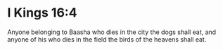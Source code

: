 # I Kings 16:4

Anyone belonging to Baasha who dies in the city the dogs shall eat, and anyone of his who dies in the field the birds of the heavens shall eat.
